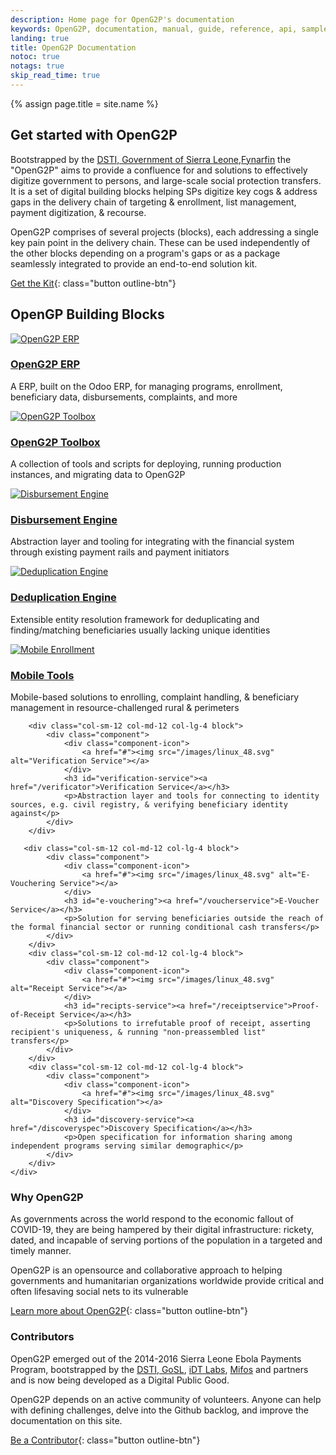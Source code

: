 ```yaml
---
description: Home page for OpenG2P's documentation
keywords: OpenG2P, documentation, manual, guide, reference, api, samples
landing: true
title: OpenG2P Documentation
notoc: true
notags: true
skip_read_time: true
---
```

{% assign page.title = site.name %}

## Get started with OpenG2P

Bootstrapped by the [DSTI, Government of Sierra Leone](https://www.dsti.gov.sl),[Fynarfin](https://fynarfin.io/) the "OpenG2P" aims to provide a confluence for and solutions to effectively digitize government to persons, and large-scale social protection transfers. It is a set of digital building blocks helping SPs digitize key cogs & address gaps in the delivery chain of targeting & enrollment, list management, payment digitization, & recourse.

OpenG2P comprises of several projects (blocks), each addressing a single key pain point in the delivery chain. These can be used independently of the other blocks depending on a program's gaps or as a package seamlessly integrated to provide an end-to-end solution kit.

[Get the Kit](#){: class="button outline-btn"}

## OpenGP Building Blocks

<div class="component-container">
    <!--start row-->
    <div class="row">
    <div class="col-sm-12 col-md-12 col-lg-4 block">
            <div class="component">
                <div class="component-icon">
                    <a href="#"><img src="/images/linux_48.svg" alt="OpenG2P ERP"></a>
                </div>
                <h3 id="openg2p-erp"><a href="/erp">OpenG2P ERP</a></h3>
                <p>A ERP, built on the Odoo ERP, for managing programs, enrollment, beneficiary data, disbursements, complaints, and more</p>
            </div>
        </div>
        <div class="col-sm-12 col-md-12 col-lg-4 block">
            <div class="component">
                <div class="component-icon">
                    <a href="#"><img src="/images/linux_48.svg" alt="OpenG2P Toolbox"></a>
                </div>
                <h3 id="openg2-toolbox"><a href="/toolbox">OpenG2P Toolbox</a></h3>
                <p>A collection of tools and scripts for deploying, running production instances, and migrating data to OpenG2P</p>
            </div>
        </div>
        <div class="col-sm-12 col-md-12 col-lg-4 block">
            <div class="component">
                <div class="component-icon">
                    <a href="#"><img src="/images/linux_48.svg" alt="Disbursement Engine"></a>
                </div>
                <h3 id="payment-service"><a href="/disburser">Disbursement Engine</a></h3>
                <p>Abstraction layer and tooling for integrating with the financial system through existing payment rails and payment initiators</p>
            </div>
        </div>
        <div class="col-sm-12 col-md-12 col-lg-4 block">
            <div class="component">
                <div class="component-icon">
                    <a href="#"><img src="/images/linux_48.svg" alt="Deduplication Engine"></a>
                </div>
                <h3 id="deduplicator"><a href="/deduplicator">Deduplication Engine</a></h3>
                <p>Extensible entity resolution framework for deduplicating and finding/matching beneficiaries usually lacking unique identities</p>
            </div>
        </div>
        <div class="col-sm-12 col-md-12 col-lg-4 block">
            <div class="component">
                <div class="component-icon">
                    <a href="#"><img src="/images/linux_48.svg" alt="Mobile Enrollment"></a>
                </div>
                <h3 id="mobiletools"><a href="/mobiletools">Mobile Tools</a></h3>
                <p>Mobile-based solutions to enrolling, complaint handling, & beneficiary management in resource-challenged rural & perimeters</p>
            </div>
        </div>
		
		<div class="col-sm-12 col-md-12 col-lg-4 block">
            <div class="component">
                <div class="component-icon">
                    <a href="#"><img src="/images/linux_48.svg" alt="Verification Service"></a>
                </div>
                <h3 id="verification-service"><a href="/verificator">Verification Service</a></h3>
                <p>Abstraction layer and tools for connecting to identity sources, e.g. civil registry, & verifying beneficiary identity against</p>
            </div>
        </div>
        
       <div class="col-sm-12 col-md-12 col-lg-4 block">
            <div class="component">
                <div class="component-icon">
                    <a href="#"><img src="/images/linux_48.svg" alt="E-Vouchering Service"></a>
                </div>
                <h3 id="e-vouchering"><a href="/voucherservice">E-Voucher Service</a></h3>
                <p>Solution for serving beneficiaries outside the reach of the formal financial sector or running conditional cash transfers</p>
            </div>
        </div>
        <div class="col-sm-12 col-md-12 col-lg-4 block">
            <div class="component">
                <div class="component-icon">
                    <a href="#"><img src="/images/linux_48.svg" alt="Receipt Service"></a>
                </div>
                <h3 id="recipts-service"><a href="/receiptservice">Proof-of-Receipt Service</a></h3>
                <p>Solutions to irrefutable proof of receipt, asserting recipient's uniqueness, & running "non-preassembled list" transfers</p>
            </div>
        </div>
        <div class="col-sm-12 col-md-12 col-lg-4 block">
            <div class="component">
                <div class="component-icon">
                    <a href="#"><img src="/images/linux_48.svg" alt="Discovery Specification"></a>
                </div>
                <h3 id="discovery-service"><a href="/discoveryspec">Discovery Specification</a></h3>
                <p>Open specification for information sharing among independent programs serving similar demographic</p>
            </div>
        </div>
    </div>  
</div>

<div class="row">
<div markdown="1" class="col-xs-12 col-sm-12 col-md-12 col-lg-6 block">

### Why OpenG2P

As governments across the world respond to the economic fallout of COVID-19, they are being hampered by their digital infrastructure: rickety, dated, and incapable of serving portions of the population in a targeted and timely manner.

OpenG2P is an opensource and collaborative approach to helping governments and humanitarian organizations worldwide provide critical and often lifesaving social nets to its vulnerable

[Learn more about OpenG2P](#){: class="button outline-btn"}

</div>
<div markdown="1" class="col-xs-12 col-sm-12 col-md-12 col-lg-6 block">

### Contributors

OpenG2P emerged out of the 2014-2016 Sierra Leone Ebola Payments Program, bootstrapped by the [DSTI, GoSL](https://dsti.gov.sl), [iDT Labs](https://idtlabs.xyz), [Mifos](https://mifos.org) and partners and is now being developed as a Digital Public Good.

OpenG2P depends on an active community of volunteers. Anyone can help with defining challenges, delve into the Github backlog, and improve the documentation on this site.

[Be a Contributor](#){: class="button outline-btn"}

</div>
<div markdown="1" class="col-xs-12 col-sm-12 col-md-12 col-lg-6 block">

</div>
</div><!-- end row -->
